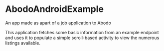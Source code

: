 # AbodoAndroidExample
An app made as apart of a job application to Abodo

This application fetches some basic information from an example endpoint and uses it to populate a simple scroll-based activity to view the numerous listings available.
